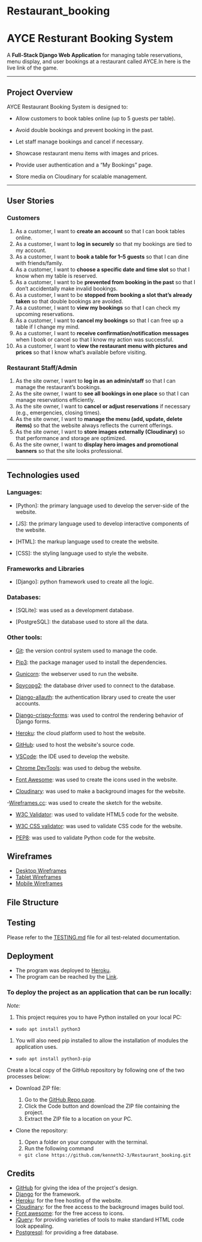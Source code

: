 # Restaurant_booking

# AYCE Resturant Booking System
A **Full-Stack Django Web Application** for managing table reservations, menu display, and user bookings at a restaurant called AYCE.In here []() is the live link of the game.

---

## Project Overview

AYCE Restaurant Booking System is designed to:
- Allow customers to book tables online (up to 5 guests per table).

- Avoid double bookings and prevent booking in the past.

- Let staff manage bookings and cancel if necessary.

- Showcase restaurant menu items with images and prices.

- Provide user authentication and a “My Bookings” page.

- Store media on Cloudinary for scalable management.

---

## User Stories

### Customers
1. As a customer, I want to **create an account** so that I can book tables online.  
2. As a customer, I want to **log in securely** so that my bookings are tied to my account.  
3. As a customer, I want to **book a table for 1–5 guests** so that I can dine with friends/family.  
4. As a customer, I want to **choose a specific date and time slot** so that I know when my table is reserved.  
5. As a customer, I want to be **prevented from booking in the past** so that I don’t accidentally make invalid bookings.  
6. As a customer, I want to be **stopped from booking a slot that’s already taken** so that double bookings are avoided.  
7. As a customer, I want to **view my bookings** so that I can check my upcoming reservations.  
8. As a customer, I want to **cancel my bookings** so that I can free up a table if I change my mind.  
9. As a customer, I want to **receive confirmation/notification messages** when I book or cancel so that I know my action was successful.  
10. As a customer, I want to **view the restaurant menu with pictures and prices** so that I know what’s available before visiting.

### Restaurant Staff/Admin
1. As the site owner, I want to **log in as an admin/staff** so that I can manage the restaurant’s bookings.  
2. As the site owner, I want to **see all bookings in one place** so that I can manage reservations efficiently.  
3. As the site owner, I want to **cancel or adjust reservations** if necessary (e.g., emergencies, closing times).  
4. As the site owner, I want to **manage the menu (add, update, delete items)** so that the website always reflects the current offerings.  
5. As the site owner, I want to **store images externally (Cloudinary)** so that performance and storage are optimized.  
6. As the site owner, I want to **display hero images and promotional banners** so that the site looks professional.  

---

## Technologies used

### Languages:

- [Python]: the primary language used to develop the server-side of the website.

- [JS]: the primary language used to develop interactive components of the website.

- [HTML]: the markup language used to create the website.

- [CSS]: the styling language used to style the website.

### Frameworks and Libraries

- [Django]: python framework used to create all the logic.

### Databases:

- [SQLite]: was used as a development database.

- [PostgreSQL]: the database used to store all the data.

### Other tools:

- [Git](https://git-scm.com/): the version control system used to manage the code.

- [Pip3](https://pypi.org/project/pip/): the package manager used to install the dependencies.

- [Gunicorn](https://gunicorn.org/): the webserver used to run the website.

- [Spycopg2](https://peps.python.org/pep-0249/): the database driver used to connect to the database.

- [Django-allauth](https://django-allauth.readthedocs.io/en/latest/): the authentication library used to create the user accounts.

- [Django-crispy-forms](https://django-cryptography.readthedocs.io/en/latest/): was used to control the rendering behavior of Django forms.

- [Heroku](https://www.heroku.com): the cloud platform used to host the website.

- [GitHub](https://github.com/): used to host the website's source code.

- [VSCode](https://code.visualstudio.com/): the IDE used to develop the website.

- [Chrome DevTools](https://developer.chrome.com/docs/devtools/open/): was used to debug the website.

- [Font Awesome](https://fontawesome.com/): was used to create the icons used in the website.

- [Cloudinary](https://console.cloudinary.com/app/product-explorer): was used to make a background images for the website.

-[Wireframes.cc](): was used to create the sketch for the website.

- [W3C Validator](https://validator.w3.org/): was used to validate HTML5 code for the website.

- [W3C CSS validator](https://jigsaw.w3.org/css-validator/): was used to validate CSS code for the website.

- [PEP8](https://pep8.org/): was used to validate Python code for the website.

## Wireframes

- [Desktop Wireframes]()
- [Tablet Wireframes]()
- [Mobile Wireframes]()

## File Structure

## Testing

Please refer to the [TESTING.md]() file for all test-related documentation.

## Deployment

- The program was deployed to [Heroku](https://dashboard.heroku.com/).
- The program can be reached by the [Link]().

### To deploy the project as an application that can be **run locally**:

*Note:*
  1. This project requires you to have Python installed on your local PC:
  - `sudo apt install python3`

  1. You will also need pip installed to allow the installation of modules the application uses.
  - `sudo apt install python3-pip`

Create a local copy of the GitHub repository by following one of the two processes below:

- Download ZIP file:
  1. Go to the [GitHub Repo page](https://github.com/kenneth2-3/Restaurant_booking).
  1. Click the Code button and download the ZIP file containing the project.
  1. Extract the ZIP file to a location on your PC.

- Clone the repository:
  1. Open a folder on your computer with the terminal.
  1. Run the following command
  - `git clone https://github.com/kenneth2-3/Restaurant_booking.git`

## Credits

- [GitHub](https://github.com/) for giving the idea of the project's design.
- [Django](https://www.djangoproject.com/) for the framework.
- [Heroku](https://www.heroku.com): for the free hosting of the website.
- [Cloudinary](https://console.cloudinary.com/app/product-explorer): for the free access to the background images build tool.
- [Font awesome](https://fontawesome.com/): for the free access to icons.
- [jQuery](https://jquery.com/): for providing varieties of tools to make standard HTML code look appealing.
- [Postgresql](https://www.postgresql.org/): for providing a free database.
